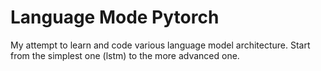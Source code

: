 # Language Mode Pytorch

My attempt to learn and code various language model architecture. Start from the simplest one (lstm) to the more advanced one.
